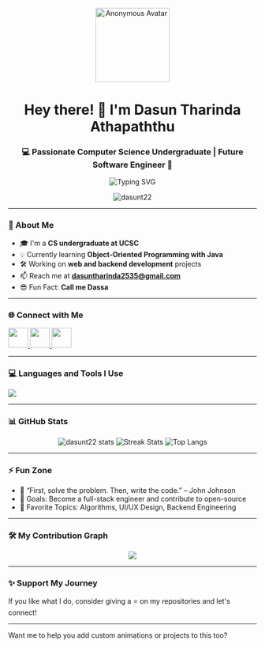 <p align="center">
  <img src="[https://your-image-host.com/your-uploaded-image.png](https://www.flaticon.com/free-animated-icon/anonymous_17904562?term=anonymous&page=1&position=1&origin=search&related_id=17904562)" width="150" alt="Anonymous Avatar"/>
</p>
<h1 align="center">Hey there! 👋 I'm Dasun Tharinda Athapaththu</h1>
<h3 align="center">💻 Passionate Computer Science Undergraduate | Future Software Engineer 🚀</h3>

<p align="center">
  <img src="https://readme-typing-svg.herokuapp.com?font=Fira+Code&weight=600&size=24&pause=1000&center=true&vCenter=true&width=435&lines=Welcome+to+my+GitHub!;CS+Undergrad+from+UCSC;OOP+Lover+%7C+Java+%7C+React;Always+learning+%F0%9F%93%9A+and+growing!" alt="Typing SVG" />
</p>

<p align="center"> 
  <img src="https://komarev.com/ghpvc/?username=dasunt22&label=Profile%20views&color=0e75b6&style=flat" alt="dasunt22" />
</p>

---

### 🚀 About Me
- 🎓 I'm a **CS undergraduate at UCSC**
- 💡 Currently learning **Object-Oriented Programming with Java**
- 🛠️ Working on **web and backend development** projects
- 📫 Reach me at **dasuntharinda2535@gmail.com**
- 😎 Fun Fact: **Call me Dassa**

---

### 🌐 Connect with Me

<p align="left">
  <a href="https://linkedin.com/in/dasun athapaththu" target="blank">
    <img src="https://skillicons.dev/icons?i=linkedin" height="40"/>
  </a>
  <a href="https://fb.com/dasun athapaththu" target="blank">
    <img src="https://skillicons.dev/icons?i=facebook" height="40"/>
  </a>
  <a href="https://instagram.com/dasun_tharinda_22" target="blank">
    <img src="https://skillicons.dev/icons?i=instagram" height="40"/>
  </a>
</p>

---

### 💻 Languages and Tools I Use

<p align="left">
  <img src="https://skillicons.dev/icons?i=c,cpp,java,html,css,php,react,mongodb,mysql,git,figma" />
</p>

---

### 📊 GitHub Stats

<p align="center">
  <img src="https://github-readme-stats.vercel.app/api?username=dasunt22&show_icons=true&theme=radical" alt="dasunt22 stats" />
 
  <img src="https://github-readme-streak-stats.herokuapp.com/?user=dasunt22&theme=radical" alt="Streak Stats" />
  
  <img src="https://github-readme-stats.vercel.app/api/top-langs/?username=dasunt22&layout=compact&theme=radical" alt="Top Langs" />
</p>

---

### ⚡ Fun Zone

- 💬 “First, solve the problem. Then, write the code.” – John Johnson
- 🎯 Goals: Become a full-stack engineer and contribute to open-source
- 🧠 Favorite Topics: Algorithms, UI/UX Design, Backend Engineering

---

### 🛠️ My Contribution Graph

<p align="center">
  <img src="https://github-readme-activity-graph.vercel.app/graph?username=dasunt22&bg_color=000000&color=00ffff&line=00ffff&point=ffffff&area=true&hide_border=true"/>
</p>

---

### ✨ Support My Journey

If you like what I do, consider giving a ⭐ on my repositories and let's connect!

---

Want me to help you add custom animations or projects to this too?
